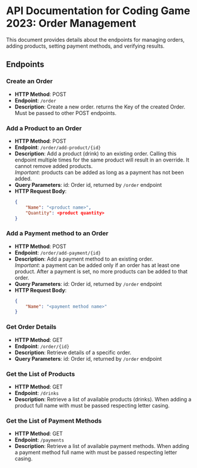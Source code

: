 # API Documentation for Coding Game 2023: Order Management 

This document provides details about the endpoints for managing orders, adding products, setting payment methods, and verifying results.

## Endpoints

### Create an Order

- **HTTP Method**: POST
- **Endpoint**: `/order`
- **Description**: Create a new order. returns the Key of the created Order. Must be passed to other POST endpoints.

### Add a Product to an Order

- **HTTP Method**: POST
- **Endpoint**: `/order/add-product/{id}`
- **Description**: Add a product (drink) to an existing order. Calling this endpoint multiple times for the same product will result in an override. It cannot remove added products. <br>*Important*: products can be added as long as a payment has not been added.
- **Query Parameters**: id: Order id, returned by `/order` endpoint
- **HTTP Request Body**:
  ```json
  {
      "Name": "<product name>",
      "Quantity": <product quantity>
  }
  ```

### Add a Payment method to an Order

- **HTTP Method**: POST
- **Endpoint**: `/order/add-payment/{id}`
- **Description**: Add a payment method to an existing order. <br>*Important*: a payment can be added only if an order has at least one product. After a payment is set, no more products can be added to that order.
- **Query Parameters**: id: Order id, returned by `/order` endpoint
- **HTTP Request Body**:
  ```json
  {
      "Name": "<payment method name>"
  }
  ```

### Get Order Details

- **HTTP Method**: GET
- **Endpoint**: `/order/{id}`
- **Description**: Retrieve details of a specific order.
- **Query Parameters**: id: Order id, returned by `/order` endpoint

### Get the List of Products

- **HTTP Method**: GET
- **Endpoint**: `/drinks`
- **Description**: Retrieve a list of available products (drinks). When adding a product full name with must be passed respecting letter casing.

### Get the List of Payment Methods

- **HTTP Method**: GET
- **Endpoint**: `/payments`
- **Description**: Retrieve a list of available payment methods. When adding a payment method full name with must be passed respecting letter casing.